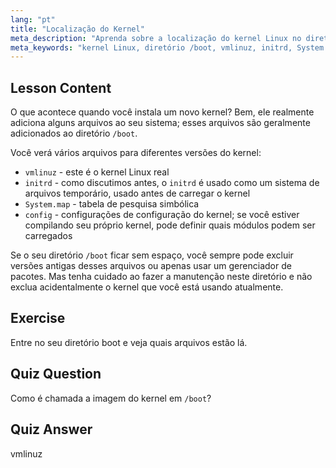 ```yaml
---
lang: "pt"
title: "Localização do Kernel"
meta_description: "Aprenda sobre a localização do kernel Linux no diretório /boot, entendendo vmlinuz, initrd e System.map. Explore os arquivos do kernel e gerencie o espaço de forma eficaz."
meta_keywords: "kernel Linux, diretório /boot, vmlinuz, initrd, System.map, iniciante em Linux, tutorial de kernel, guia Linux"
---
```


## Lesson Content

O que acontece quando você instala um novo kernel? Bem, ele realmente adiciona alguns arquivos ao seu sistema; esses arquivos são geralmente adicionados ao diretório `/boot`.

Você verá vários arquivos para diferentes versões do kernel:

- `vmlinuz` - este é o kernel Linux real
- `initrd` - como discutimos antes, o `initrd` é usado como um sistema de arquivos temporário, usado antes de carregar o kernel
- `System.map` - tabela de pesquisa simbólica
- `config` - configurações de configuração do kernel; se você estiver compilando seu próprio kernel, pode definir quais módulos podem ser carregados

Se o seu diretório `/boot` ficar sem espaço, você sempre pode excluir versões antigas desses arquivos ou apenas usar um gerenciador de pacotes. Mas tenha cuidado ao fazer a manutenção neste diretório e não exclua acidentalmente o kernel que você está usando atualmente.

## Exercise

Entre no seu diretório boot e veja quais arquivos estão lá.

## Quiz Question

Como é chamada a imagem do kernel em `/boot`?

## Quiz Answer

vmlinuz
